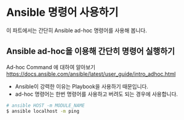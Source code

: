 # Ansible 명령어 사용하기
이 파트에서는 간단히 Ansible ad-hoc 명령어를 사용해 봅니다.

## Ansible ad-hoc을 이용해 간단히 명령어 실행하기
Ad-hoc Command 에 대하여 알아보기 <br>
https://docs.ansible.com/ansible/latest/user_guide/intro_adhoc.html

* Ansible이 강력한 이유는 Playbook을 사용하기 때문입니다.
* ad-hoc 명령어는 한번 명령어를 사용하고 버려도 되는 경우에 사용합니다.

```bash
# ansible HOST -m MODULE_NAME
$ ansible localhost -m ping
```
